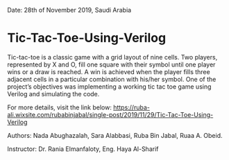 Date: 28th of November 2019,
Saudi Arabia 

# Tic-Tac-Toe-Using-Verilog
Tic-tac-toe is a classic game with a grid layout of nine cells. Two players, represented by X and O, fill one square with their symbol until one player wins or a draw is reached. A win is achieved when the player fills three adjacent cells in a particular combination with his/her symbol.
One of the project’s objectives was implementing a working tic tac toe game using Verilog and simulating the code. 

For more details, visit the link below:
https://ruba-ali.wixsite.com/rubabinjabal/single-post/2019/11/29/Tic-Tac-Toe-Using-Verilog

Authors: Nada Abughazalah, Sara Alabbasi, Ruba Bin Jabal, Ruaa A. Obeid.

Instructor: 
Dr. Rania Elmanfaloty, 
Eng. Haya Al-Sharif
